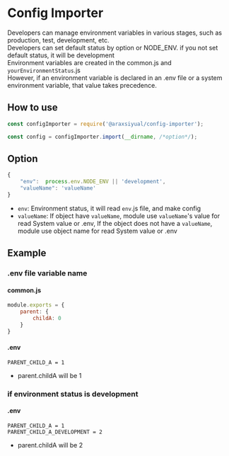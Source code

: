 # Config Importer

Developers can manage environment variables in various stages, such as production, test, development, etc.  
Developers can set default status by option or NODE_ENV. if you not set default status, it will be development  
Environment variables are created in the common.js and `yourEnvironmentStatus`.js  
However, if an environment variable is declared in an .env file or a system environment variable, that value takes precedence.



## How to use

```javascript
const configImporter = require('@araxsiyual/config-importer');

const config = configImporter.import(__dirname, /*option*/);
```



## Option

```javascript
{
    "env":  process.env.NODE_ENV || 'development',
    "valueName": 'valueName'
}
```

- `env`: Environment status, it will read `env`.js file, and make config
- `valueName`: If object have `valueName`, module use `valueName`'s value for read System value or .env, If the object does not have a `valueName`, module use object name for read System value or .env

## Example
### .env file variable name

#### common.js

```javascript
module.exports = {
    parent: {
        childA: 0
    }
}
```

#### .env

```
PARENT_CHILD_A = 1
```

- parent.childA will be 1



### if environment status is development

#### .env

```
PARENT_CHILD_A = 1
PARENT_CHILD_A_DEVELOPMENT = 2
```

- parent.childA will be 2

